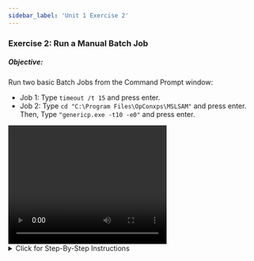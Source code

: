 ```yaml
---
sidebar_label: 'Unit 1 Exercise 2'
---
```


### Exercise 2: Run a Manual Batch Job

##### Objective:

Run two basic Batch Jobs from the Command Prompt window:

* Job 1: Type ```timeout /t 15``` and press enter.
* Job 2: Type ```cd "C:\Program Files\OpConxps\MSLSAM"``` and press enter. Then, Type ```"genericp.exe -t10 -e0"``` and press enter.

<video width="320" height="240" controls>
  <source src="videobasic/U1E2.mp4" type="video/mp4"></source>
Your browser does not support the video tag.
</video>

<details>

<summary>Click for Step-By-Step Instructions</summary>

1.	Click the Windows Start button, type ```cmd```, and press the ENTER key.
2.	From the Command Prompt window, type: ```timeout /t 15```
3.	Press the ENTER key.
  *	You will see the timeout command executed counting down 15 seconds

- Note: You ran this program under the Windows account you are logged on as ```SMATRAINING\SMAUSER```. You ran the program on the Machine you are logged into ```SMATRAINING```.

4.	From the Command Prompt window, type: 
```
cd “C:\Program Files\OpConxps\MSLSAM”
```
5.	Press the ENTER key.
6.	Still in the Command Prompt, type: 
```
genericp.exe –t10 –e0
```
7.	Press the ENTER key.
8.	The generic.exe program will run for ```10``` seconds and then complete.

</details>